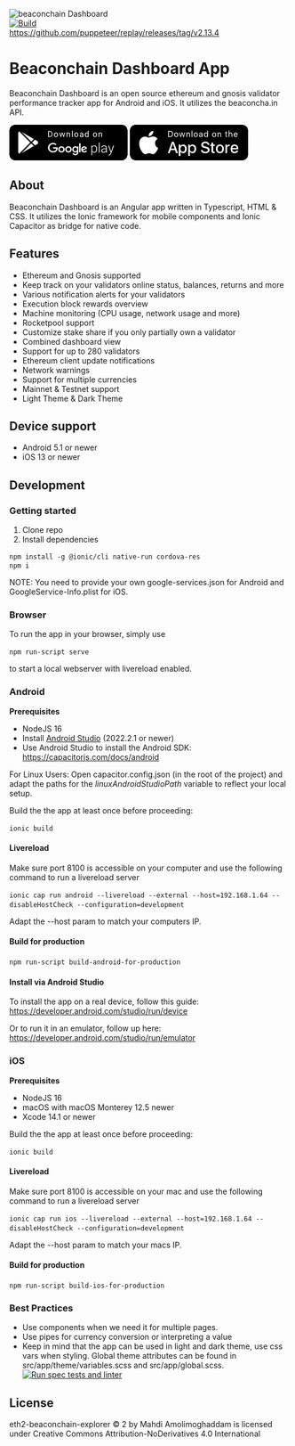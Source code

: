 ![[beaconchain Dashboard](https://beaconcha.in/mobile)](.github/banner.png)  
[![Build](https://github.com/gobitfly/eth2-beaconchain-explorer-app/actions/workflows/build.yaml/badge.svg)](https://github.com/gobitfly/eth2-beaconchain-explorer-app/actions/workflows/build.yaml)  
https://github.com/puppeteer/replay/releases/tag/v2.13.4
# Beaconchain Dashboard App

Beaconchain Dashboard is an open source ethereum and gnosis validator performance tracker app for Android and iOS. It utilizes the beaconcha.in API. 


[![Get it on Google Play](.github/assets/android.png)](https://play.google.com/store/apps/details?id=in.beaconcha.mobile)
[![Get it App Store](.github/assets/ios.png)](https://apps.apple.com/app/beaconchain-dashboard/id1541822121)

## About

Beaconchain Dashboard is an Angular app written in Typescript, HTML & CSS. It utilizes the Ionic framework for mobile components and Ionic Capacitor as bridge for native code.

## Features

- Ethereum and Gnosis supported
- Keep track on your validators online status, balances, returns and more  
- Various notification alerts for your validators  
- Execution block rewards overview
- Machine monitoring (CPU usage, network usage and more)
- Rocketpool support
- Customize stake share if you only partially own a validator
- Combined dashboard view  
- Support for up to 280 validators  
- Ethereum client update notifications  
- Network warnings  
- Support for multiple currencies  
- Mainnet & Testnet support  
- Light Theme & Dark Theme  

## Device support

- Android 5.1 or newer
- iOS 13 or newer

## Development
### Getting started

1. Clone repo
2. Install dependencies
```
npm install -g @ionic/cli native-run cordova-res
npm i
```
  
NOTE: You need to provide your own google-services.json for Android and GoogleService-Info.plist for iOS.  

### Browser
To run the app in your browser, simply use

`npm run-script serve`

to start a local webserver with livereload enabled.

### Android

**Prerequisites**
* NodeJS 16
* Install [Android Studio](https://developer.android.com/studio#downloads]) (2022.2.1 or newer)
* Use Android Studio to install the Android SDK: https://capacitorjs.com/docs/android

For Linux Users: Open capacitor.config.json (in the root of the project) and adapt the paths for the _linuxAndroidStudioPath_ variable to reflect your local setup.

Build the the app at least once before proceeding:

`ionic build`

#### Livereload

Make sure port 8100 is accessible on your computer and use the following command to run a livereload server

`ionic cap run android --livereload --external --host=192.168.1.64 --disableHostCheck --configuration=development`

Adapt the --host param to match your computers IP. 

#### Build for production

`npm run-script build-android-for-production`

#### Install via Android Studio
To install the app on a real device, follow this guide: https://developer.android.com/studio/run/device

Or to run it in an emulator, follow up here: https://developer.android.com/studio/run/emulator


### iOS
**Prerequisites**
* NodeJS 16
* macOS with macOS Monterey 12.5 newer
* Xcode 14.1 or newer

Build the the app at least once before proceeding:

`ionic build`

#### Livereload

Make sure port 8100 is accessible on your mac and use the following command to run a livereload server

`ionic cap run ios --livereload --external --host=192.168.1.64 --disableHostCheck --configuration=development`

Adapt the --host param to match your macs IP. 

#### Build for production

`npm run-script build-ios-for-production`

### Best Practices

* Use components when we need it for multiple pages.
* Use pipes for currency conversion or interpreting a value
* Keep in mind that the app can be used in light and dark theme, use css vars when styling. Global theme attributes can be found in src/app/theme/variables.scss and src/app/global.scss.
[![Run spec tests and linter](https://github.com/ethereum/consensus-specs/actions/workflows/run-tests.yml/badge.svg?branch=dev)](https://github.com/ethereum/consensus-specs/actions/workflows/run-tests.yml)
## License
eth2-beaconchain-explorer © 2 by Mahdi Amolimoghaddam is licensed under Creative Commons Attribution-NoDerivatives 4.0 International 
